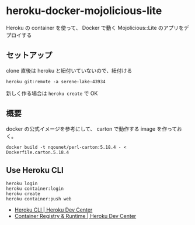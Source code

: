 # heroku-docker-mojolicious-lite

Heroku の container を使って、 Docker で動く Mojolicious::Lite のアプリをデプロイする

## セットアップ
clone 直後は heroku と紐付いていないので、紐付ける

```
heroku git:remote -a serene-lake-43934
```

新しく作る場合は `heroku create` で OK

## 概要
docker の公式イメージを参考にして、 carton で動作する image を作っておく。

```
docker build -t nqounet/perl-carton:5.18.4 - < Dockerfile.carton.5.18.4
```

## Use Heroku CLI
```
heroku login
heroku container:login
heroku create
heroku container:push web
```

- [Heroku CLI | Heroku Dev Center](https://devcenter.heroku.com/articles/heroku-cli)
- [Container Registry & Runtime | Heroku Dev Center](https://devcenter.heroku.com/articles/container-registry-and-runtime)

